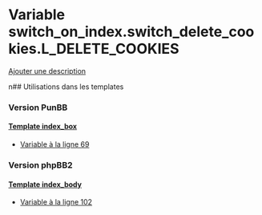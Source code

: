 # Variable switch_on_index.switch_delete_cookies.L_DELETE_COOKIES
[Ajouter une description](https://fa-tvars.appspot.com/switch_on_index.switch_delete_cookies.L_DELETE_COOKIES)

n## Utilisations dans les templates

### Version PunBB

#### [Template index_box](punbb/index_box.md)
* [Variable à la ligne 69](../punbb/index_box.tpl#L69)

### Version phpBB2

#### [Template index_body](subsilver/index_body.md)
* [Variable à la ligne 102](../subsilver/index_body.tpl#L102)
